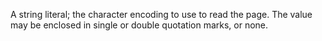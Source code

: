 A string literal; the character encoding to use to read the page. The value may be enclosed in single or double quotation marks, or none.